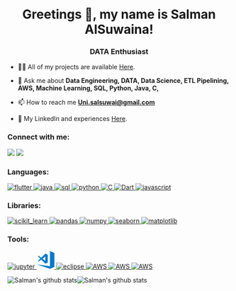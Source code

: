 <h1 align="center">Greetings 👋, my name is Salman AlSuwaina! </h1>
<h3 align="center">DATA Enthusiast</h3>



- 👨‍💻 All of my projects are available [Here](https://github.com/SalSuwai?tab=repositories).

- 💬 Ask me about **Data Engineering, DATA, Data Science, ETL Pipelining, AWS, Machine Learning, SQL, Python, Java, C,**

- 📫 How to reach me **Uni.salsuwai@gmail.com**

- 📄 My LinkedIn and experiences [Here](https://www.linkedin.com/in/salman-alsuwaina-03a5581a6/).

<h3 align="left">Connect with me:</h3>
<p align="left">
<a href="https://www.linkedin.com/in/salman-alsuwaina-03a5581a6/" target="blank"><img src="https://img.icons8.com/color/48/000000/linkedin.png"/></a>
<a href="https://twitter.com/salman_mohsu" target="blank"><img src="https://img.icons8.com/fluent/48/000000/twitter.png"/></a> 
</p>

<h3 align="left">Languages:</h3>
<p align="left">
<a href="https://flutter.dev" target="_blank"> <img src="https://www.vectorlogo.zone/logos/flutterio/flutterio-icon.svg" alt="flutter" width="40" height="40"/> </a>
<a href="https://www.java.com" target="_blank"> <img src="https://img.icons8.com/color/48/000000/java-coffee-cup-logo.png" alt="java" width="40" height="40"/> </a>
<a href="https://www.mysql.com/" target="_blank"> <img src="https://img.icons8.com/wired/64/4a90e2/sql.png" alt="sql" width="40" height="40"/> </a>
<a href="https://www.python.org" target="_blank"> <img src="https://img.icons8.com/color/48/4a90e2/python.png" alt="python" width="40" height="40"/> </a>
<a href="https://www.learn-c.org/" target="_blank"> <img src="https://img.icons8.com/color/48/4a90e2/c-programming.png" alt="C" width="40" height="40"/> </a>
<a href="https://dart.dev/" target="_blank"> <img src="https://img.icons8.com/color/48/4a90e2/dart.png" alt="Dart" width="40" height="40"/> </a>
<a href="" target="_blank"> <img src="https://img.icons8.com/color/48/4a90e2/javascript.png" alt="javascript" width="40" height="40"/> </a>
</p>


<h3 align="left">Libraries:</h3>
<p align="left">
<a href="https://scikit-learn.org/" target="_blank"> <img src="https://upload.wikimedia.org/wikipedia/commons/0/05/Scikit_learn_logo_small.svg" alt="scikit_learn" width="40" height="40"/> </a>
<a href="https://pandas.pydata.org/" target="_blank"> <img src="https://cdn.shortpixel.ai/spai/q_lossy+ret_img/https://numfocus.org/wp-content/uploads/2016/07/pandas-logo-300.png" alt="pandas" width="40" height="40"/> </a>
 <a href="https://numpy.org/" target="_blank"> <img src="https://user-images.githubusercontent.com/50221806/86498201-a8bd8680-bd39-11ea-9d08-66b610a8dc01.png" alt="numpy" width="40" height="40"/> </a>
 <a href="https://seaborn.pydata.org/" target="_blank"> <img src="https://seaborn.pydata.org/_static/logo-wide-lightbg.svg" alt="seaborn" width="40" height="40"/> </a>
 <a href="https://matplotlib.org/" target="_blank"> <img src="https://matplotlib.org/_static/logo2_compressed.svg" alt="matplotlib" width="40" height="40"/> </a>
</p>



<h3 align="left">Tools:</h3>
<p align="left">
<a href="https://jupyter.org/" target="_blank"> <img src="https://upload.wikimedia.org/wikipedia/commons/3/38/Jupyter_logo.svg" alt="jupyter" width="40" height="40"/> </a>
<a href="https://code.visualstudio.com/" target="_blank"> <img src="https://raw.githubusercontent.com/github/explore/80688e429a7d4ef2fca1e82350fe8e3517d3494d/topics/visual-studio-code/visual-studio-code.png" alt="visualstudiocode" width="40" height="40"/> </a>
<a href="https://www.eclipse.org" target="_blank"> <img src="https://cdn.freebiesupply.com/logos/large/2x/eclipse-11-logo-png-transparent.png" alt="eclipse" width="40" height="40"/> </a>
<a href="https://aws.amazon.com/" target="_blank"> <img src="https://img.icons8.com/color/48/000000/amazon-web-services.png" alt="AWS" width="40" height="40"/> </a>
<a href="https://airflow.apache.org/" target="_blank"> <img src="https://upload.wikimedia.org/wikipedia/commons/thumb/d/de/AirflowLogo.png/220px-AirflowLogo.png" alt="AWS" width="40" height="40"/> </a>
<a href="https://spark.apache.org/" target="_blank"> <img src="https://upload.wikimedia.org/wikipedia/commons/thumb/f/f3/Apache_Spark_logo.svg/250px-Apache_Spark_logo.svg.png" alt="AWS" width="40" height="40"/> </a>
</p>
<p>
<a src="https://github.com/SalSuwai">
<img align="left" src="https://github-readme-stats.vercel.app/api?username=SalSuwai&show_icons=true&theme=light&line_height=27&count_private=true" alt="Salman's github stats"/>
</a>
</p>
<p>
<a src="https://github.com/SalSuwai">
<img align="left" src="https://github-readme-stats.vercel.app/api/top-langs/?username=SalSuwai" alt="Salman's github stats"/>
</a>
</p>


